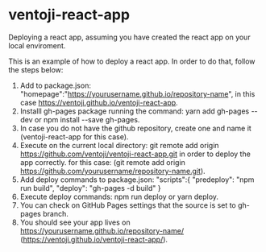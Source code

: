 # ventoji-react-app
Deploying a react app, assuming you have created the react app on your local enviroment.

This is an example of how to deploy a react app. In order to do that, follow the steps below:

1. Add to package.json: "homepage":"https://yourusername.github.io/repository-name", in this case https://ventoji.github.io/ventoji-react-app.
2. Installl gh-pages package running the command: yarn add gh-pages --dev or npm install --save gh-pages.
3. In case you do not have the github repository, create one and name it (ventoji-react-app for this case).
4. Execute on the current local directory: git remote add origin https://github.com/ventoji/ventoji-react-app.git in order to deploy the app correctly. 
    for this case: (git remote add origin https://github.com/yourusername/repository-name.git).
5. Add deploy commands to package.json: 
  "scripts":{
    "predeploy": "npm run build",
    "deploy": "gh-pages -d build"
   }
6. Execute deploy commands: npm run deploy or yarn deploy.
7. You can check on GitHub Pages settings that the source is set to gh-pages branch.
8. You should see your app lives on https://yourusername.github.io/repository-name/ (https://ventoji.github.io/ventoji-react-app/).
